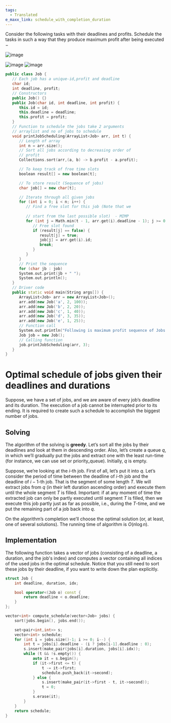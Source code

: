 ```yaml
---
tags:
  - Translated
e_maxx_link: schedule_with_completion_duration
---
```


Consider the following tasks with their deadlines and profits. Schedule the tasks in such a way that they produce maximum profit after being executed −

![image](https://github.com/user-attachments/assets/155ba393-c703-40c0-b0d5-9228974083b8)

![image](https://github.com/user-attachments/assets/227c6bd7-614f-43b3-9a95-ecc6390d55cd)
![image](https://github.com/user-attachments/assets/ea22d374-878f-4fcd-a560-950eb4b1f584)


```cpp
public class Job {
   // Each job has a unique-id,profit and deadline
   char id;
   int deadline, profit;
   // Constructors
   public Job() {}
   public Job(char id, int deadline, int profit) {
      this.id = id;
      this.deadline = deadline;
      this.profit = profit;
   } 
   // Function to schedule the jobs take 2 arguments
   // arraylist and no of jobs to schedule
   void printJobScheduling(ArrayList<Job> arr, int t) {
      // Length of array
      int n = arr.size(); 
      // Sort all jobs according to decreasing order of
      // profit
      Collections.sort(arr,(a, b) -> b.profit - a.profit);   

      // To keep track of free time slots
      boolean result[] = new boolean[t];

      // To store result (Sequence of jobs)
      char job[] = new char[t]; 

      // Iterate through all given jobs
      for (int i = 0; i < n; i++) {     
         // Find a free slot for this job (Note that we
    
         // start from the last possible slot)  - MIMP
         for (int j = Math.min(t - 1, arr.get(i).deadline - 1); j >= 0; j--) {     
            // Free slot found
            if (result[j] == false) {
               result[j] = true;
               job[j] = arr.get(i).id;
               break;
            }
         }
      }
      // Print the sequence
      for (char jb : job)
      System.out.print(jb + " ");
      System.out.println();
   }
   // Driver code
   public static void main(String args[]) {
      ArrayList<Job> arr = new ArrayList<Job>();
      arr.add(new Job('a', 2, 100));
      arr.add(new Job('b', 2, 20));
      arr.add(new Job('c', 1, 40));
      arr.add(new Job('d', 3, 35));
      arr.add(new Job('e', 1, 25));     
      // Function call
      System.out.println("Following is maximum profit sequence of Jobs: ");
      Job job = new Job();     
      // Calling function
      job.printJobScheduling(arr, 3);
   }
}
```

# Optimal schedule of jobs given their deadlines and durations

Suppose, we have a set of jobs, and we are aware of every job’s deadline and its duration. The execution of a job cannot be interrupted prior to its ending. It is required to create such a schedule to accomplish the biggest number of jobs.

## Solving

The algorithm of the solving is **greedy**. Let’s sort all the jobs by their deadlines and look at them in descending order. Also, let’s create a queue $q$, in which we’ll gradually put the jobs and extract one with the least run-time (for instance, we can use set or priority_queue). Initially, $q$ is empty.

Suppose, we’re looking at the $i$-th job. First of all, let’s put it into $q$. Let’s consider the period of time between the deadline of $i$-th job and the deadline of $i-1$-th job. That is the segment of some length $T$. We will extract jobs from $q$ (in their left duration ascending order) and execute them until the whole segment $T$ is filled. Important: if at any moment of time the extracted job can only be partly executed until segment $T$ is filled, then we execute this job partly just as far as possible, i.e., during the $T$-time, and we put the remaining part of a job back into $q$.

On the algorithm’s completion we’ll choose the optimal solution (or, at least, one of several solutions). The running time of algorithm is $O(n \log n)$.

## Implementation

The following function takes a vector of jobs (consisting of a deadline, a duration, and the job's index) and computes a vector containing all indices of the used jobs in the optimal schedule.
Notice that you still need to sort these jobs by their deadline, if you want to write down the plan explicitly.

```{.cpp file=schedule_deadline_duration}
struct Job {
    int deadline, duration, idx;

    bool operator<(Job o) const {
        return deadline < o.deadline;
    }
};

vector<int> compute_schedule(vector<Job> jobs) {
    sort(jobs.begin(), jobs.end());

    set<pair<int,int>> s;
    vector<int> schedule;
    for (int i = jobs.size()-1; i >= 0; i--) {
        int t = jobs[i].deadline - (i ? jobs[i-1].deadline : 0);
        s.insert(make_pair(jobs[i].duration, jobs[i].idx));
        while (t && !s.empty()) {
            auto it = s.begin();
            if (it->first <= t) {
                t -= it->first;
                schedule.push_back(it->second);
            } else {
                s.insert(make_pair(it->first - t, it->second));
                t = 0;
            }
            s.erase(it);
        }
    }
    return schedule;
}
```
